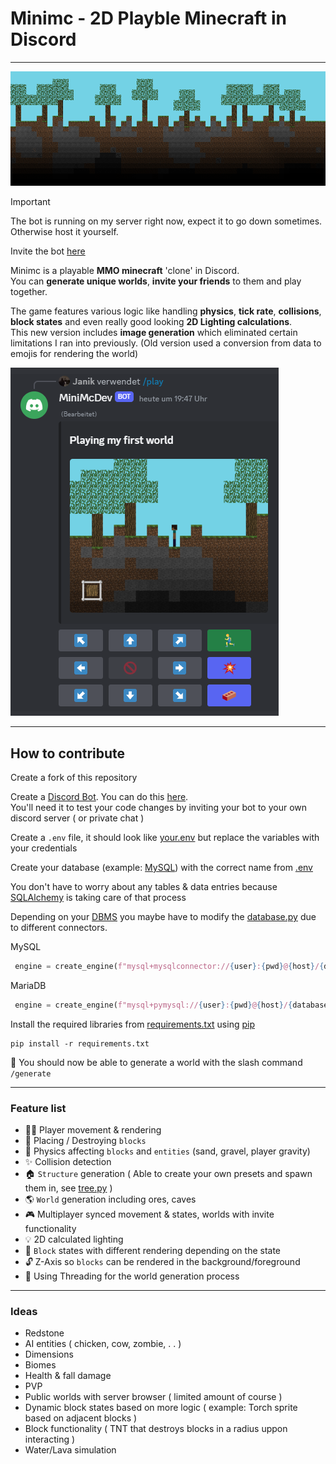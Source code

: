 # Minimc - 2D Playble Minecraft in Discord
- - - - -
![Banner](assets/banner.png)

> [!IMPORTANT]
> The bot is running on my server right now, expect it to go down sometimes. Otherwise host it yourself.
>
> Invite the bot [here](https://discord.com/oauth2/authorize?client_id=1098581527446700083&permissions=2147871745&scope=bot)


Minimc is a playable **MMO minecraft** 'clone' in Discord.
<br>You can **generate unique worlds**, **invite your friends** to them and play together.

The game features various logic like handling **physics**, **tick rate**, **collisions**, **block states** and even really good looking **2D Lighting calculations**.
<br>This new version includes **image generation** which eliminated certain limitations I ran into previously. (Old version used a conversion from data to emojis for rendering the world)

![Game View](assets/game.png)

- - - - -
## How to contribute
Create a fork of this repository

Create a [Discord Bot](https://discord.com/developers/docs/intro). You can do this [here](https://discord.com/developers/applications).<br>
You'll need it to test your code changes by inviting your bot to your own discord server ( or private chat )

Create a `.env` file, it should look like [your.env](your.env) but replace the variables with your credentials

Create your database (example: [MySQL](https://www.mysql.com/de/)) with the correct name from [.env](.env)

You don't have to worry about any tables & data entries because [SQLAlchemy](https://www.sqlalchemy.org/) is taking care of that process

Depending on your [DBMS](https://www.ibm.com/docs/en/zos-basic-skills?topic=zos-what-is-database-management-system) you maybe have to modify the [database.py](database.py) due to different connectors.

MySQL
```py
 engine = create_engine(f"mysql+mysqlconnector://{user}:{pwd}@{host}/{database}")
 ```

MariaDB
```py
 engine = create_engine(f"mysql+pymysql://{user}:{pwd}@{host}/{database}")
 ```

Install the required libraries from [requirements.txt](requirements.txt) using [pip](https://pypi.org/project/pip/) 

```
pip install -r requirements.txt
```
🎉 You should now be able to generate a world with the slash command `/generate`
- - - - -
### Feature list
- 🏃‍♂️ Player movement & rendering
- 👊 Placing / Destroying `blocks`
- 🍎 Physics affecting `blocks` and `entities` (sand, gravel, player gravity)
- ✨ Collision detection
- 🏠 `Structure` generation ( Able to create your own presets and spawn them in, see [tree.py](tree.py) )
- 🌎 `World` generation including ores, caves
- 🎮 Multiplayer synced movement & states, worlds with invite functionality
- 💡 2D calculated lighting
- 🧱 `Block` states with different rendering depending on the state
- 🔓 Z-Axis so `blocks` can be rendered in the background/foreground
- 🐌 Using Threading for the world generation process
- - - - -
### Ideas
- Redstone
- AI entities ( chicken, cow, zombie, . . )
- Dimensions
- Biomes
- Health & fall damage
- PVP
- Public worlds with server browser ( limited amount of course )
- Dynamic block states based on more logic ( example: Torch sprite based on adjacent blocks )
- Block functionality ( TNT that destroys blocks in a radius uppon interacting )
- Water/Lava simulation
